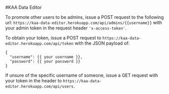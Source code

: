 #KAA Data Editor

To promote other users to be admins, issue a POST request to the following url: `https://kaa-data-editor.herokuapp.com/api/admins/{{username}}` with your admin token in the request header `'x-access-token'`. 

To obtain your token, issue a POST request to `https://kaa-data-editor.herokuapp.com/api/token` with the JSON payload of:
```
{
  "username": {{ your username }},
  "password": {{ your password }}
}
```
If unsure of the specific username of someone, issue a GET request with your token in the header to `https://kaa-data-editor.herokuapp.com/api/users`.


